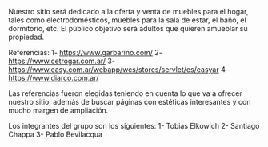 Nuestro sitio será dedicado a la oferta y venta de muebles para el hogar, tales como electrodomésticos, muebles para la sala de estar, el baño, el dormitorio, etc.
El público objetivo será adultos que quieren amueblar su propiedad.

Referencias: 
 1- https://www.garbarino.com/
 2- https://www.cetrogar.com.ar/
 3- https://www.easy.com.ar/webapp/wcs/stores/servlet/es/easyar
 4- https://www.diarco.com.ar/

Las referencias fueron elegidas teniendo en cuenta lo que va a ofrecer nuestro sitio, además de buscar páginas con estéticas interesantes y con mucho margen de ampliación.

Los integrantes del grupo son los siguientes:
1- Tobias Elkowich
2- Santiago Chappa
3- Pablo Bevilacqua